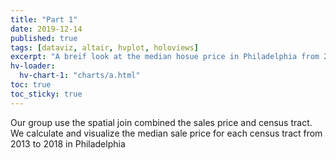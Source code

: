 ```yaml
---
title: "Part 1"
date: 2019-12-14
published: true
tags: [dataviz, altair, hvplot, holoviews]
excerpt: "A breif look at the median hosue price in Philadelphia from 2013 to 2015"
hv-loader:
  hv-chart-1: "charts/a.html"
toc: true
toc_sticky: true
---
```


Our group use the spatial join combined the sales price and census tract.
We calculate and visualize the median sale price for each census tract from 2013 to 2018 in Philadelphia
<div id="hv-chart-1"></div>

